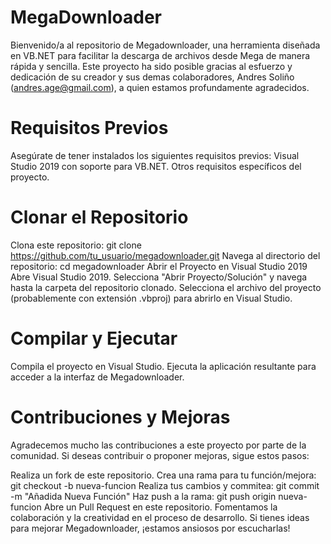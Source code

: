 # MegaDownloader
Bienvenido/a al repositorio de Megadownloader, una herramienta diseñada en VB.NET para facilitar la descarga de archivos desde Mega de manera rápida y sencilla. Este proyecto ha sido posible gracias al esfuerzo y dedicación de su creador y sus demas colaboradores, Andres Soliño (andres.age@gmail.com), a quien estamos profundamente agradecidos.

# Requisitos Previos
Asegúrate de tener instalados los siguientes requisitos previos:
Visual Studio 2019 con soporte para VB.NET.
Otros requisitos específicos del proyecto.

# Clonar el Repositorio
Clona este repositorio: git clone https://github.com/tu_usuario/megadownloader.git
Navega al directorio del repositorio: cd megadownloader
Abrir el Proyecto en Visual Studio 2019
Abre Visual Studio 2019.
Selecciona "Abrir Proyecto/Solución" y navega hasta la carpeta del repositorio clonado.
Selecciona el archivo del proyecto (probablemente con extensión .vbproj) para abrirlo en Visual Studio.

# Compilar y Ejecutar
Compila el proyecto en Visual Studio.
Ejecuta la aplicación resultante para acceder a la interfaz de Megadownloader.

# Contribuciones y Mejoras
Agradecemos mucho las contribuciones a este proyecto por parte de la comunidad. Si deseas contribuir o proponer mejoras, sigue estos pasos:

  Realiza un fork de este repositorio.
  Crea una rama para tu función/mejora: git checkout -b nueva-funcion
  Realiza tus cambios y commitea: git commit -m "Añadida Nueva Función"
  Haz push a la rama: git push origin nueva-funcion
  Abre un Pull Request en este repositorio.
Fomentamos la colaboración y la creatividad en el proceso de desarrollo. Si tienes ideas para mejorar Megadownloader, ¡estamos ansiosos por escucharlas!
